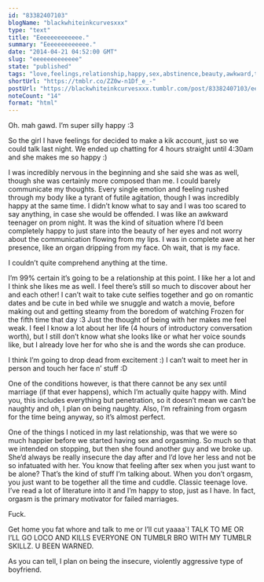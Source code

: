 ```yaml
---
id: "83382407103"
blogName: "blackwhiteinkcurvesxxx"
type: "text"
title: "Eeeeeeeeeeeee."
summary: "Eeeeeeeeeeeee."
date: "2014-04-21 04:52:00 GMT"
slug: "eeeeeeeeeeeee"
state: "published"
tags: "love,feelings,relationship,happy,sex,abstinence,beauty,awkward,teenage,cuddle,boyfriend,girlfriend"
shortUrl: "https://tmblr.co/ZZ0w-n1Df_e_-"
postUrl: "https://blackwhiteinkcurvesxxx.tumblr.com/post/83382407103/eeeeeeeeeeeee"
noteCount: "14"
format: "html"
---
```


Oh. mah gawd. I’m super silly happy :3

So the girl I have feelings for decided to make a kik account, just so we could talk last night. We ended up chatting for 4 hours straight until 4:30am and she makes me so happy :)

I was incredibly nervous in the beginning and she said she was as well, though she was certainly more composed than me. I could barely communicate my thoughts. Every single emotion and feeling rushed through my body like a tyrant of futile agitation, though I was incredibly happy at the same time. I didn’t know what to say and I was too scared to say anything, in case she would be offended. I was like an awkward teenager on prom night. It was the kind of situation where I’d been completely happy to just stare into the beauty of her eyes and not worry about the communication flowing from my lips. I was in complete awe at her presence, like an organ dripping from my face. Oh wait, that is my face.

I couldn’t quite comprehend anything at the time.

I’m 99% certain it’s going to be a relationship at this point. I like her a lot and I think she likes me as well. I feel there’s still so much to discover about her and each other! I can’t wait to take cute selfies together and go on romantic dates and be cute in bed while we snuggle and watch a movie, before making out and getting steamy from the boredom of watching Frozen for the fifth time that day :3 Just the thought of being with her makes me feel weak. I feel I know a lot about her life (4 hours of introductory conversation worth), but I still don’t know what she looks like or what her voice sounds like, but I already love her for who she is and the words she can produce.

I think I’m going to drop dead from excitement :) I can’t wait to meet her in person and touch her face n’ stuff :D

One of the conditions however, is that there cannot be any sex until marriage (if that ever happens), which I’m actually quite happy with. Mind you, this includes everything but penetration, so it doesn’t mean we can’t be naughty and oh, I plan on being naughty. Also, I’m refraining from orgasm for the time being anyway, so it’s almost perfect. 

One of the things I noticed in my last relationship, was that we were so much happier before we started having sex and orgasming. So much so that we intended on stopping, but then she found another guy and we broke up. She’d always be really insecure the day after and I’d love her less and not be so infatuated with her. You know that feeling after sex when you just want to be alone? That’s the kind of stuff I’m talking about. When you don’t orgasm, you just want to be together all the time and cuddle. Classic teenage love. I’ve read a lot of literature into it and I’m happy to stop, just as I have. In fact, orgasm is the primary motivator for failed marriages.

Fuck.

Get home you fat whore and talk to me or I’ll cut yaaaa`! TALK TO ME OR I’LL GO LOCO AND KILLS EVERYONE ON TUMBLR BRO WITH MY TUMBLR SKILLZ. U BEEN WARNED.

As you can tell, I plan on being the insecure, violently aggressive type of boyfriend.
